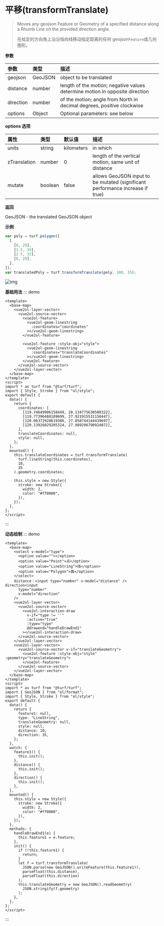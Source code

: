 # 平移(transformTranslate)

> Moves any geojson Feature or Geometry of a specified distance along a Rhumb Line on the provided direction angle.
>
> 在给定的方向角上沿沿恒向线移动指定距离的任何 geojson`Feature`或几何图形。

**参数**

| 参数      | 类型    | 描述                                                                         |
| :-------- | :------ | :--------------------------------------------------------------------------- |
| geojson   | GeoJSON | object to be translated                                                      |
| distance  | number  | length of the motion; negative values determine motion in opposite direction |
| direction | number  | of the motion; angle from North in decimal degrees, positive clockwise       |
| options   | Object  | Optional parameters: see below                                               |

**options 选项**

| 属性         | 类型    | 默认值     | 描述                                                                          |
| :----------- | :------ | :--------- | :---------------------------------------------------------------------------- |
| units        | string  | kilometers | in which                                                                      |
| zTranslation | number  | 0          | length of the vertical motion, same unit of distance                          |
| mutate       | boolean | false      | allows GeoJSON input to be mutated (significant performance increase if true) |

**返回**

GeoJSON - the translated GeoJSON object

**示例**

```js
var poly = turf.polygon([
  [
    [0, 29],
    [3.5, 29],
    [2.5, 32],
    [0, 29],
  ],
]);
var translatedPoly = turf.transformTranslate(poly, 100, 35);
```

![img](https://pzy-images.oss-cn-hangzhou.aliyuncs.com/img/transformTranslate.8a54e043.webp)

**基础用法**
::: demo

```vue
<template>
  <base-map>
    <vue2ol-layer-vector>
      <vue2ol-source-vector>
        <vue2ol-feature>
          <vue2ol-geom-linestring
            :coordinates="coordinates"
          ></vue2ol-geom-linestring>
        </vue2ol-feature>

        <vue2ol-feature :style-obj="style">
          <vue2ol-geom-linestring
            :coordinates="translateCoordinates"
          ></vue2ol-geom-linestring>
        </vue2ol-feature>
      </vue2ol-source-vector>
    </vue2ol-layer-vector>
  </base-map>
</template>
<script>
import * as turf from "@turf/turf";
import { Style, Stroke } from "ol/style";
export default {
  data() {
    return {
      coordinates: [
        [119.74649906158449, 28.134775638580322],
        [119.77396488189699, 27.921915531158447],
        [120.06372928619386, 27.858744144439697],
        [120.13926029205324, 27.989206790924072],
      ],
      translateCoordinates: null,
      style: null,
    };
  },
  mounted() {
    this.translateCoordinates = turf.transformTranslate(
      turf.lineString(this.coordinates),
      10,
      35
    ).geometry.coordinates;

    this.style = new Style({
      stroke: new Stroke({
        width: 2,
        color: "#ff0000",
      }),
    });
  },
};
</script>
```

:::

**动态绘制**
::: demo

```vue
<template>
  <base-map>
    <select v-model="type">
      <option value=""></option>
      <option value="Point">点</option>
      <option value="LineString">线</option>
      <option value="Polygon">面</option>
    </select>
    distance：<input type="number" v-model="distance" /> direction<input
      type="number"
      v-model="direction"
    />
    <vue2ol-layer-vector>
      <vue2ol-source-vector>
        <vue2ol-interaction-draw
          v-if="type != ''"
          :active="true"
          :type="type"
          @drawend="handleDrawEnd1"
        ></vue2ol-interaction-draw>
      </vue2ol-source-vector>
    </vue2ol-layer-vector>
    <vue2ol-layer-vector>
      <vue2ol-source-vector v-if="translateGeometry">
        <vue2ol-feature :style-obj="style" :geometry="translateGeometry">
        </vue2ol-feature>
      </vue2ol-source-vector>
    </vue2ol-layer-vector>
  </base-map>
</template>
<script>
import * as turf from "@turf/turf";
import { GeoJSON } from "ol/format";
import { Style, Stroke } from "ol/style";
export default {
  data() {
    return {
      feature1: null,
      type: "LineString",
      translateGeometry: null,
      style: null,
      distance: 10,
      direction: 35,
    };
  },
  watch: {
    feature1() {
      this.init();
    },
    distance() {
      this.init();
    },
    direction() {
      this.init();
    },
  },
  mounted() {
    this.style = new Style({
      stroke: new Stroke({
        width: 2,
        color: "#ff0000",
      }),
    });
  },
  methods: {
    handleDrawEnd1(e) {
      this.feature1 = e.feature;
    },
    init() {
      if (!this.feature1) {
        return;
      }
      let f = turf.transformTranslate(
        JSON.parse(new GeoJSON().writeFeature(this.feature1)),
        parseFloat(this.distance),
        parseFloat(this.direction)
      );
      this.translateGeometry = new GeoJSON().readGeometry(
        JSON.stringify(f.geometry)
      );
    },
  },
};
</script>
```

:::
